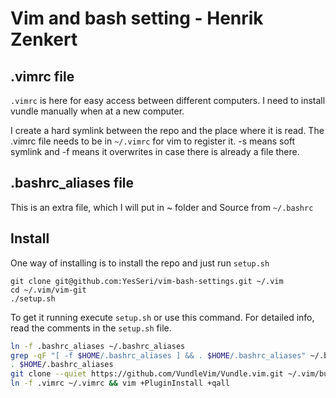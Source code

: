 # Vim and bash setting - Henrik Zenkert

## .vimrc file
`.vimrc` is here for easy access between different computers. I need to install vundle manually when at a new computer. 

I create a hard symlink between the repo and the place where it is read. The .vimrc file needs to be in `~/.vimrc` for vim to register it. -s means soft symlink and -f means it overwrites in case there is already a file there. 

## .bashrc_aliases file

This is an extra file, which I will put in ~ folder and Source from `~/.bashrc`

## Install

One way of installing is to install the repo and just run `setup.sh`
```
git clone git@github.com:YesSeri/vim-bash-settings.git ~/.vim
cd ~/.vim/vim-git
./setup.sh
```

To get it running execute `setup.sh` or use this command. For detailed info, read the comments in the `setup.sh` file.

```bash
ln -f .bashrc_aliases ~/.bashrc_aliases                                                                                                                                                                                                                      
grep -qF "[ -f $HOME/.bashrc_aliases ] && . $HOME/.bashrc_aliases" ~/.bashrc || echo "[ -f $HOME/.bashrc_aliases ] && . $HOME/.bashrc_aliases" >> ~/.bashrc                                                                                                  
. $HOME/.bashrc_aliases                                                                                                                                                                                                                                      
git clone --quiet https://github.com/VundleVim/Vundle.vim.git ~/.vim/bundle/Vundle.vim &> /dev/null                                                                                                                                                          
ln -f .vimrc ~/.vimrc && vim +PluginInstall +qall
```
